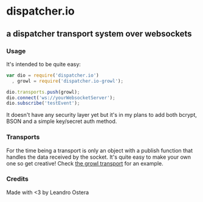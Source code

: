# dispatcher.io
## a dispatcher transport system over websockets

### Usage 
It's intended to be quite easy:

```js
var dio = require('dispatcher.io')
  , growl = require('dispatcher.io-growl');

dio.transports.push(growl);
dio.connect('ws://yourWebsocketServer');
dio.subscribe('testEvent');
```

It doesn't have any security layer yet but it's in my plans to add both bcrypt, BSON and a simple key/secret auth method.

### Transports
For the time being a transport is only an object with a publish function that handles the data received by the socket. It's quite easy to make your own one so get creative! Check [the growl transport](https://github.com/leostera/dispatcher.io-growl) for an example.

### Credits
Made with <3 by Leandro Ostera

